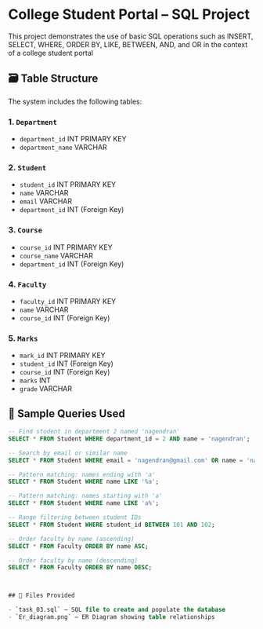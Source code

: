 # College Student Portal – SQL Project

This project demonstrates the use of basic SQL operations such as INSERT, SELECT, WHERE, ORDER BY, LIKE, BETWEEN, AND, and OR in the context of a college student portal

## 🗃️ Table Structure

The system includes the following tables:

### 1. `Department`
- `department_id` INT PRIMARY KEY
- `department_name` VARCHAR

### 2. `Student`
- `student_id` INT PRIMARY KEY
- `name` VARCHAR
- `email` VARCHAR
- `department_id` INT (Foreign Key)

### 3. `Course`
- `course_id` INT PRIMARY KEY
- `course_name` VARCHAR
- `department_id` INT (Foreign Key)

### 4. `Faculty`
- `faculty_id` INT PRIMARY KEY
- `name` VARCHAR
- `course_id` INT (Foreign Key)

### 5. `Marks`
- `mark_id` INT PRIMARY KEY
- `student_id` INT (Foreign Key)
- `course_id` INT (Foreign Key)
- `marks` INT
- `grade` VARCHAR

## 💾 Sample Queries Used

```sql
-- Find student in department 2 named 'nagendran'
SELECT * FROM Student WHERE department_id = 2 AND name = 'nagendran';

-- Search by email or similar name
SELECT * FROM Student WHERE email = 'nagendran@gmail.com' OR name = 'nagenndran';

-- Pattern matching: names ending with 'a'
SELECT * FROM Student WHERE name LIKE '%a';

-- Pattern matching: names starting with 'a'
SELECT * FROM Student WHERE name LIKE 'a%';

-- Range filtering between student IDs
SELECT * FROM Student WHERE student_id BETWEEN 101 AND 102;

-- Order faculty by name (ascending)
SELECT * FROM Faculty ORDER BY name ASC;

-- Order faculty by name (descending)
SELECT * FROM Faculty ORDER BY name DESC;



## 📁 Files Provided

- `task_03.sql` – SQL file to create and populate the database
- `Er_diagram.png` – ER Diagram showing table relationships

